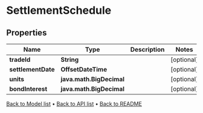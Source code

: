 

# SettlementSchedule


## Properties

| Name | Type | Description | Notes |
|------------ | ------------- | ------------- | -------------|
|**tradeId** | **String** |  |  [optional] |
|**settlementDate** | **OffsetDateTime** |  |  [optional] |
|**units** | **java.math.BigDecimal** |  |  [optional] |
|**bondInterest** | **java.math.BigDecimal** |  |  [optional] |



[Back to Model list](../README.md#documentation-for-models) &#8226; [Back to API list](../README.md#documentation-for-api-endpoints) &#8226; [Back to README](../README.md)


